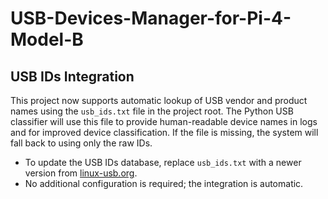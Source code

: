 # USB-Devices-Manager-for-Pi-4-Model-B

## USB IDs Integration

This project now supports automatic lookup of USB vendor and product names using the `usb_ids.txt` file in the project root. The Python USB classifier will use this file to provide human-readable device names in logs and for improved device classification. If the file is missing, the system will fall back to using only the raw IDs.

- To update the USB IDs database, replace `usb_ids.txt` with a newer version from [linux-usb.org](http://www.linux-usb.org/usb-ids.html).
- No additional configuration is required; the integration is automatic.
